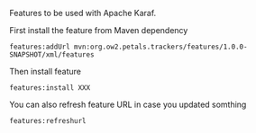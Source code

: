 Features to be used with Apache Karaf.

First install the feature from Maven dependency

    features:addUrl mvn:org.ow2.petals.trackers/features/1.0.0-SNAPSHOT/xml/features

Then install feature

    features:install XXX

You can also refresh feature URL in case you updated somthing

    features:refreshurl
